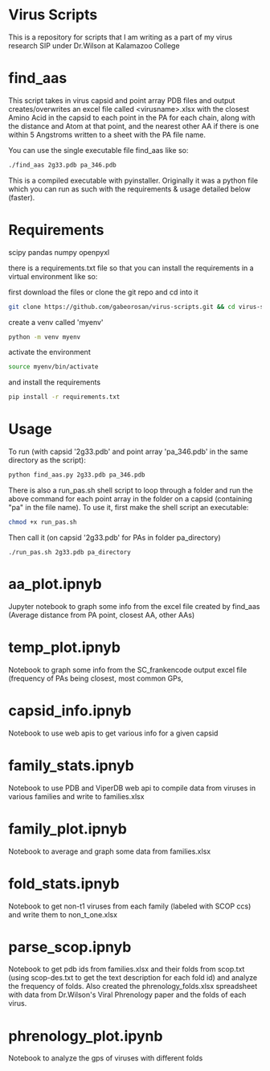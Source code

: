 # Virus Scripts

This is a repository for scripts that I am writing as a part of my virus research SIP under Dr.Wilson at Kalamazoo
College

# find_aas

This script takes in virus capsid and point array PDB files and output creates/overwrites an excel file called
\<virusname\>.xlsx
with the closest Amino Acid in the capsid to each point in the PA for each chain, along with the distance and Atom at that point, and
the nearest other AA if there is one within 5 Angstroms written to a sheet with the PA file name.

You can use the single executable file find_aas like so:

```bash
./find_aas 2g33.pdb pa_346.pdb
```

This is a compiled executable with pyinstaller. Originally it was a python file which you can run as such with the
requirements & usage detailed below (faster).

# Requirements

scipy
pandas
numpy
openpyxl

there is a requirements.txt file so that you can install the requirements in a virtual environment like so:

first download the files or clone the git repo and cd into it

```bash
git clone https://github.com/gabeorosan/virus-scripts.git && cd virus-scripts
```

create a venv called 'myenv'
```bash
python -m venv myenv 
```
activate the environment
```bash
source myenv/bin/activate
```
and install the requirements

```bash
pip install -r requirements.txt

```

# Usage
To run (with capsid '2g33.pdb' and point array 'pa_346.pdb' in the same directory as the script):

```bash
python find_aas.py 2g33.pdb pa_346.pdb
```

There is also a run_pas.sh shell script to loop through a folder and run the above command for each point array in the folder on
a capsid (containing "pa" in the file name). To use it, first make the shell script an executable:
```bash
chmod +x run_pas.sh
```
Then call it (on capsid '2g33.pdb' for PAs in folder pa_directory)
```
./run_pas.sh 2g33.pdb pa_directory
```

# aa_plot.ipnyb

Jupyter notebook to graph some info from the excel file created by find_aas (Average distance from PA point, closest AA, other AAs)

# temp_plot.ipnyb

Notebook to graph some info from the SC_frankencode output excel file (frequency of PAs being closest, most common GPs,

# capsid_info.ipnyb

Notebook to use web apis to get various info for a given capsid

# family_stats.ipnyb

Notebook to use PDB and ViperDB web api to compile data from viruses in various families and write to families.xlsx

# family_plot.ipnyb

Notebook to average and graph some data from families.xlsx

# fold_stats.ipnyb

Notebook to get non-t1 viruses from each family (labeled with SCOP ccs) and write them to non_t_one.xlsx

# parse_scop.ipnyb

Notebook to get pdb ids from families.xlsx and their folds from scop.txt (using scop-des.txt to get the text description
for each fold id) and analyze the frequency of folds. Also created the phrenology_folds.xlsx spreadsheet with data from
    Dr.Wilson's Viral Phrenology paper and the folds of each virus.

# phrenology_plot.ipynb

Notebook to analyze the gps of viruses with different folds
